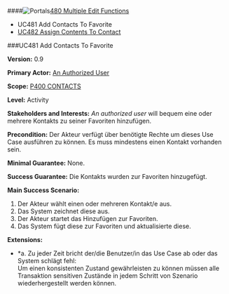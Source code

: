 ####![Portals](https://raw.github.com/massiveart/sulu-docs/master/use-cases/images/package-contacts.png)[480 Multiple Edit Functions](https://github.com/massiveart/sulu-docs/tree/master/use-cases/p400/p480 "480 Multiple Edit Functions")

* UC481 Add Contacts To Favorite
* [UC482 Assign Contents To Contact](https://github.com/massiveart/sulu-docs/tree/master/use-cases/p400/p480/UC482.md "UC482 Assign Contents To Contact")

###UC481 Add Contacts To Favorite

**Version:** 0.9

**Primary Actor:** [An Authorized User](https://github.com/massiveart/sulu-docs/tree/master/use-cases/actors.md "Actors") 

**Scope:** [P400 CONTACTS](https://github.com/massiveart/sulu-docs/tree/master/use-cases/p400-contacts "400 CONTACTS")

**Level:** Activity

**Stakeholders and Interests:** *An authorized user* will bequem eine oder mehrere Kontakts zu seiner Favoriten hinzufügen.

**Precondition:** Der Akteur verfügt über benötigte Rechte um dieses Use Case ausführen zu können. Es muss mindestens einen Kontakt vorhanden sein.

**Minimal Guarantee:** None.

**Success Guarantee:** Die Kontakts wurden zur Favoriten hinzugefügt.

**Main Success Scenario:** 

1. Der Akteur wählt einen oder mehreren Kontakt/e aus.
2. Das System zeichnet diese aus.
3. Der Akteur startet das Hinzufügen zur Favoriten.
4. Das System fügt diese zur Favoriten und aktualisierte diese.
 
**Extensions:**
* *a. Zu jeder Zeit bricht der/die Benutzer/in das Use Case ab oder das System schlägt fehl:	
Um einen konsistenten Zustand gewährleisten zu können müssen alle Transaktion sensitiven Zustände in jedem Schritt von Szenario wiederhergestellt werden können.